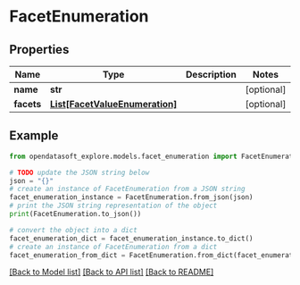 # FacetEnumeration


## Properties

Name | Type | Description | Notes
------------ | ------------- | ------------- | -------------
**name** | **str** |  | [optional] 
**facets** | [**List[FacetValueEnumeration]**](FacetValueEnumeration.md) |  | [optional] 

## Example

```python
from opendatasoft_explore.models.facet_enumeration import FacetEnumeration

# TODO update the JSON string below
json = "{}"
# create an instance of FacetEnumeration from a JSON string
facet_enumeration_instance = FacetEnumeration.from_json(json)
# print the JSON string representation of the object
print(FacetEnumeration.to_json())

# convert the object into a dict
facet_enumeration_dict = facet_enumeration_instance.to_dict()
# create an instance of FacetEnumeration from a dict
facet_enumeration_from_dict = FacetEnumeration.from_dict(facet_enumeration_dict)
```
[[Back to Model list]](../README.md#documentation-for-models) [[Back to API list]](../README.md#documentation-for-api-endpoints) [[Back to README]](../README.md)


